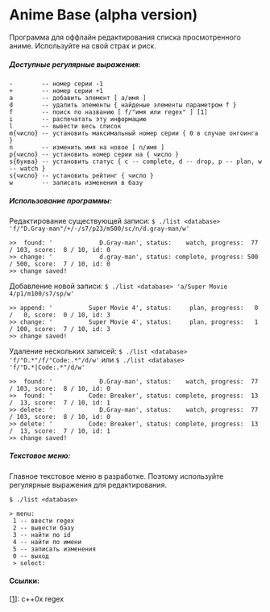 Anime Base (alpha version)
============

Программа для оффлайн редактирования списка просмотренного аниме. Используйте на свой страх и риск.

##### Доступные регулярные выражения:
    -        -- номер серии -1
    +        -- номер серии +1
    a        -- добавить элемент [ a/имя ]
    d        -- удалить элементы { найденые элементы параметром f }
    f        -- поиск по названию [ f/"имя или regex" ] [1]
    i        -- распечатать эту информацию
    l        -- вывести весь список
    m{число} -- установить максимальный номер серии { 0 в случае онгоинга }
    n        -- изменить имя на новое [ n/имя ]
    p{число} -- установить номер серии на { число }
    s{буква} -- установить статуc { c -- complete, d -- drop, p -- plan, w -- watch }
    s{число} -- установить рейтинг { число }
    w        -- записать изменения в базу

##### Использование программы:
Редактирование существующей записи:
`$ ./list <database> 'f/"D.Gray-man"/+/-/s7/p23/m500/sc/n/d.gray-man/w'`

    >>  found: '             D.Gray-man', status:    watch, progress:  77 / 103, score:  8 / 10, id: 0
    >> change: '             d.gray-man', status: complete, progress: 500 / 500, score:  7 / 10, id: 0
    >> change saved!

Добавление новой записи:
`$ ./list <database> 'a/Super Movie 4/p1/m100/s7/sp/w'`

    >> append: '          Super Movie 4', status:     plan, progress:   0 /   0, score:  0 / 10, id: 3
    >> change: '          Super Movie 4', status:     plan, progress:   1 / 100, score:  7 / 10, id: 3
    >> change saved!

Удаление нескольких записей:
`$ ./list <database> 'f/"D.*"/f/"Code:.*"/d/w'` или `$ ./list <database> 'f/"D.*|Code:.*"/d/w'`

    >>  found: '             D.Gray-man', status:    watch, progress:  77 / 103, score:  8 / 10, id: 0
    >>  found: '          Code: Breaker', status: complete, progress:  13 /  13, score:  7 / 10, id: 1
    >> delete: '             D.Gray-man', status:    watch, progress:  77 / 103, score:  8 / 10, id: 0
    >> delete: '          Code: Breaker', status: complete, progress:  13 /  13, score:  7 / 10, id: 1
    >> change saved!

##### Текстовое меню:
Главное текстовое меню в разработке. Поэтому используйте регулярные выражения для редактирования.

`$ ./list <database>`

    > menu:
     1 -- ввести regex
     2 -- вывести базу
     3 -- найти по id
     4 -- найти по имени
     5 -- записать изменения
     0 -- выход
     > select:

#### Ссылки:
[[1](http://cpprocks.com/wp-content/uploads/c++11-regex-cheatsheet.pdf)]: c++0x regex
